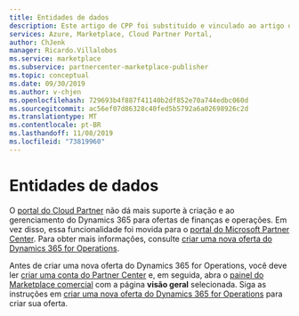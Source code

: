 ```yaml
---
title: Entidades de dados
description: Este artigo de CPP foi substituído e vinculado ao artigo do PC; foi "uma visão geral das entidades de dados".
services: Azure, Marketplace, Cloud Partner Portal,
author: ChJenk
manager: Ricardo.Villalobos
ms.service: marketplace
ms.subservice: partnercenter-marketplace-publisher
ms.topic: conceptual
ms.date: 09/30/2019
ms.author: v-chjen
ms.openlocfilehash: 729693b4f887f41140b2df852e70a744edbc060d
ms.sourcegitcommit: ac56ef07d86328c40fed5b5792a6a02698926c2d
ms.translationtype: MT
ms.contentlocale: pt-BR
ms.lasthandoff: 11/08/2019
ms.locfileid: "73819960"
---
```

# <a name="data-entities"></a>Entidades de dados

O [portal do Cloud Partner](https://cloudpartner.azure.com/) não dá mais suporte à criação e ao gerenciamento do Dynamics 365 para ofertas de finanças e operações. Em vez disso, essa funcionalidade foi movida para o [portal do Microsoft Partner Center](https://partner.microsoft.com/). Para obter mais informações, consulte [criar uma nova oferta do Dynamics 365 for Operations](https://docs.microsoft.com/azure/marketplace/partner-center-portal/create-new-operations-offer).

Antes de criar uma nova oferta do Dynamics 365 for Operations, você deve ler [criar uma conta do Partner Center](https://docs.microsoft.com/azure/marketplace/partner-center-portal/create-account) e, em seguida, abra o [painel do Marketplace comercial](https://partner.microsoft.com/dashboard/directory) com a página **visão geral** selecionada. Siga as instruções em [criar uma nova oferta do Dynamics 365 for Operations](https://docs.microsoft.com/azure/marketplace/partner-center-portal/create-new-operations-offer) para criar sua oferta.

